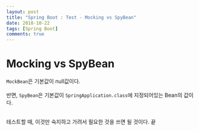 ```yaml
---
layout: post
title: "Spring Boot : Test - Mocking vs SpyBean"
date: 2018-10-22
tags: [Spring Boot]
comments: true
---
```


# Mocking vs SpyBean

`MockBean`은 기본값이 null값이다.
<br>
<br>
반면, `SpyBean`은 기본값이 `SpringApplication.class`에 지정되어있는 Bean의 값이다.
<br>
<br>

테스트할 때, 이것만 숙지하고 가려서 필요한 것을 쓰면 될 것이다. 끝
